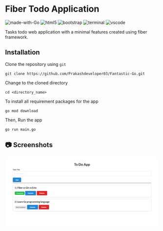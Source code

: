# Fiber Todo Application
![made-with-Go](https://img.shields.io/badge/Made%20with-Go-0078D4.svg)
![html5](https://img.shields.io/badge/HTML5-E34F26?logo=html5&logoColor=white)
![bootstrap](https://img.shields.io/badge/Bootstrap-563D7C?logo=bootstrap&logoColor=white)
![terminal](https://img.shields.io/badge/Windows_Terminal-4D4D4D?logo=windows%20terminal&logoColor=white)
![vscode](https://img.shields.io/badge/Visual_Studio_Code-0078D4?logo=visual%20studio%20code&logoColor=white)

Tasks todo web application with a minimal features created using fiber framework.

## Installation
Clone the repository using `git`
```
git clone https://github.com/Prakashdeveloper03/Fantastic-Go.git
```
Change to the cloned directory
```
cd <directory_name>
```
To install all requirement packages for the app
```
go mod download
```
Then, Run the app
```
go run main.go
```

## 📷 Screenshots
![app interface](images/todo.png)
